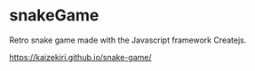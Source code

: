 # snakeGame
Retro snake game made with the Javascript framework Createjs.

https://kaizekiri.github.io/snake-game/
